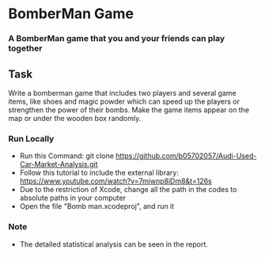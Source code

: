 # BomberMan Game

### A BomberMan game that you and your friends can play together

## Task
Write a bomberman game that includes two players and several game items, like shoes and magic powder which can speed up the players or strengthen the power of their bombs. Make the game items appear on the map or under the wooden box randomly.

### Run Locally
* Run this Command: git clone <https://github.com/b05702057/Audi-Used-Car-Market-Analysis.git>
* Follow this tutorial to include the external library: https://www.youtube.com/watch?v=7miwnp8iDm8&t=126s
* Due to the restriction of Xcode, change all the path in the codes to absolute paths in your computer
* Open the file "Bomb man.xcodeproj", and run it

### Note
* The detailed statistical analysis can be seen in the report.
